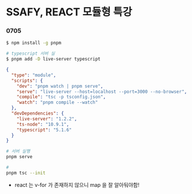 # SSAFY, REACT 모듈형 특강



### 0705

```bash
$ npm install -g pnpm
```

```bash
# typescript 서버 실
$ pnpm add -D live-server typescript
```



```json
{
  "type": "module",
  "scripts": {
    "dev": "pnpm watch | pnpm serve",
    "serve": "live-server --host=localhost --port=3000 --no-browser",
    "compile": "tsc -p tsconfig.json",
    "watch": "pnpm compile --watch"
  },
  "devDependencies": {
    "live-server": "1.2.2",
    "ts-node": "10.9.1",
    "typescript": "5.1.6"
  }
}
```

```bash
# 서버 실행  
pnpm serve

#
pnpm tsc --init
```



- react 는 v-for 가 존재하지 않으니 map 을 잘 알아둬야함!
